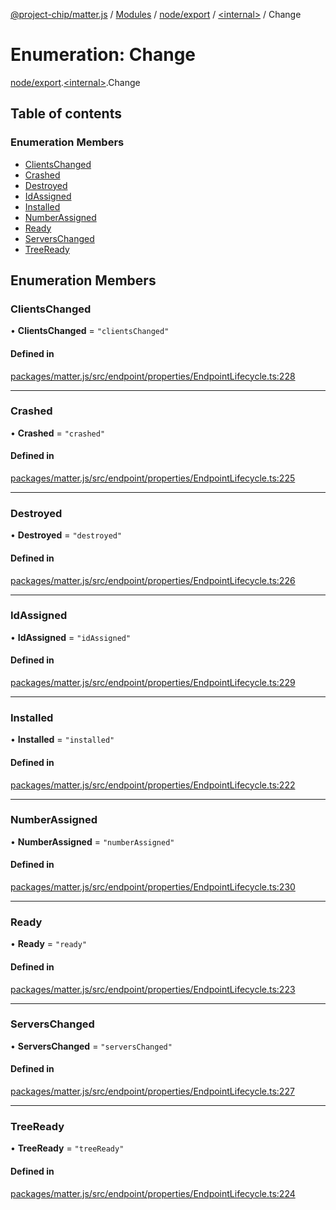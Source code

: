 [@project-chip/matter.js](../README.md) / [Modules](../modules.md) / [node/export](../modules/node_export.md) / [\<internal\>](../modules/node_export._internal_.md) / Change

# Enumeration: Change

[node/export](../modules/node_export.md).[\<internal\>](../modules/node_export._internal_.md).Change

## Table of contents

### Enumeration Members

- [ClientsChanged](node_export._internal_.Change.md#clientschanged)
- [Crashed](node_export._internal_.Change.md#crashed)
- [Destroyed](node_export._internal_.Change.md#destroyed)
- [IdAssigned](node_export._internal_.Change.md#idassigned)
- [Installed](node_export._internal_.Change.md#installed)
- [NumberAssigned](node_export._internal_.Change.md#numberassigned)
- [Ready](node_export._internal_.Change.md#ready)
- [ServersChanged](node_export._internal_.Change.md#serverschanged)
- [TreeReady](node_export._internal_.Change.md#treeready)

## Enumeration Members

### ClientsChanged

• **ClientsChanged** = ``"clientsChanged"``

#### Defined in

[packages/matter.js/src/endpoint/properties/EndpointLifecycle.ts:228](https://github.com/project-chip/matter.js/blob/558e12c94a201592c28c7bc0743705360b3e5ca6/packages/matter.js/src/endpoint/properties/EndpointLifecycle.ts#L228)

___

### Crashed

• **Crashed** = ``"crashed"``

#### Defined in

[packages/matter.js/src/endpoint/properties/EndpointLifecycle.ts:225](https://github.com/project-chip/matter.js/blob/558e12c94a201592c28c7bc0743705360b3e5ca6/packages/matter.js/src/endpoint/properties/EndpointLifecycle.ts#L225)

___

### Destroyed

• **Destroyed** = ``"destroyed"``

#### Defined in

[packages/matter.js/src/endpoint/properties/EndpointLifecycle.ts:226](https://github.com/project-chip/matter.js/blob/558e12c94a201592c28c7bc0743705360b3e5ca6/packages/matter.js/src/endpoint/properties/EndpointLifecycle.ts#L226)

___

### IdAssigned

• **IdAssigned** = ``"idAssigned"``

#### Defined in

[packages/matter.js/src/endpoint/properties/EndpointLifecycle.ts:229](https://github.com/project-chip/matter.js/blob/558e12c94a201592c28c7bc0743705360b3e5ca6/packages/matter.js/src/endpoint/properties/EndpointLifecycle.ts#L229)

___

### Installed

• **Installed** = ``"installed"``

#### Defined in

[packages/matter.js/src/endpoint/properties/EndpointLifecycle.ts:222](https://github.com/project-chip/matter.js/blob/558e12c94a201592c28c7bc0743705360b3e5ca6/packages/matter.js/src/endpoint/properties/EndpointLifecycle.ts#L222)

___

### NumberAssigned

• **NumberAssigned** = ``"numberAssigned"``

#### Defined in

[packages/matter.js/src/endpoint/properties/EndpointLifecycle.ts:230](https://github.com/project-chip/matter.js/blob/558e12c94a201592c28c7bc0743705360b3e5ca6/packages/matter.js/src/endpoint/properties/EndpointLifecycle.ts#L230)

___

### Ready

• **Ready** = ``"ready"``

#### Defined in

[packages/matter.js/src/endpoint/properties/EndpointLifecycle.ts:223](https://github.com/project-chip/matter.js/blob/558e12c94a201592c28c7bc0743705360b3e5ca6/packages/matter.js/src/endpoint/properties/EndpointLifecycle.ts#L223)

___

### ServersChanged

• **ServersChanged** = ``"serversChanged"``

#### Defined in

[packages/matter.js/src/endpoint/properties/EndpointLifecycle.ts:227](https://github.com/project-chip/matter.js/blob/558e12c94a201592c28c7bc0743705360b3e5ca6/packages/matter.js/src/endpoint/properties/EndpointLifecycle.ts#L227)

___

### TreeReady

• **TreeReady** = ``"treeReady"``

#### Defined in

[packages/matter.js/src/endpoint/properties/EndpointLifecycle.ts:224](https://github.com/project-chip/matter.js/blob/558e12c94a201592c28c7bc0743705360b3e5ca6/packages/matter.js/src/endpoint/properties/EndpointLifecycle.ts#L224)
